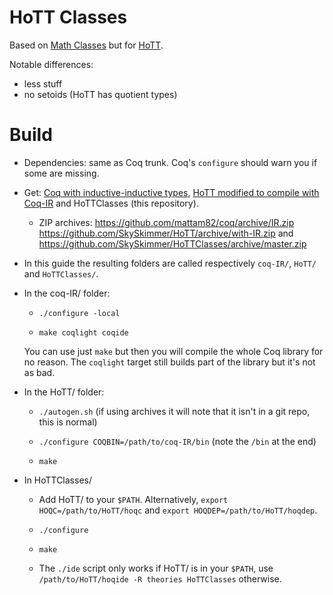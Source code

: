 # HoTT Classes

Based on [Math Classes](https://math-classes.github.io/) but for [HoTT](https://github.com/hott/hott).

Notable differences:
- less stuff
- no setoids (HoTT has quotient types)

# Build

- Dependencies: same as Coq trunk. Coq's `configure` should warn you if some are missing.

- Get: [Coq with inductive-inductive types](https://github.com/mattam82/coq/tree/IR), [HoTT modified to compile with Coq-IR](https://github.com/SkySkimmer/HoTT/tree/with-IR) and HoTTClasses (this repository).

	- ZIP archives: https://github.com/mattam82/coq/archive/IR.zip https://github.com/SkySkimmer/HoTT/archive/with-IR.zip and https://github.com/SkySkimmer/HoTTClasses/archive/master.zip

- In this guide the resulting folders are called respectively `coq-IR/`, `HoTT/` and `HoTTClasses/`.

- In the coq-IR/ folder:

    - `./configure -local`

	- `make coqlight coqide`

	You can use just `make` but then you will compile the whole Coq library for no reason. The `coqlight` target still builds part of the library but it's not as bad.

- In the HoTT/ folder:

	- `./autogen.sh` (if using archives it will note that it isn't in a git repo, this is normal)

	- `./configure COQBIN=/path/to/coq-IR/bin` (note the `/bin` at the end)

	- `make`

- In HoTTClasses/

	- Add HoTT/ to your `$PATH`. Alternatively, `export HOQC=/path/to/HoTT/hoqc` and `export HOQDEP=/path/to/HoTT/hoqdep`.

	- `./configure`

	- `make`

	- The `./ide` script only works if HoTT/ is in your `$PATH`, use `/path/to/HoTT/hoqide -R theories HoTTClasses` otherwise.
